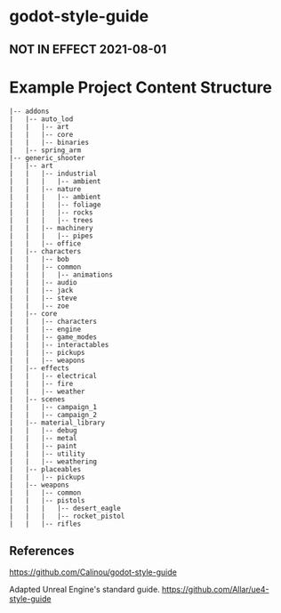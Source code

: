 # godot-style-guide

## NOT IN EFFECT 2021-08-01

# Example Project Content Structure

```
|-- addons
|   |-- auto_lod
|   |   |-- art
|   |   |-- core
|   |   |-- binaries
|   |-- spring_arm
|-- generic_shooter
|   |-- art
|   |   |-- industrial
|   |   |   |-- ambient
|   |   |-- nature
|   |   |   |-- ambient
|   |   |   |-- foliage
|   |   |   |-- rocks
|   |   |   |-- trees
|   |   |-- machinery
|   |   |   |-- pipes
|   |   |-- office
|   |-- characters
|   |   |-- bob
|   |   |-- common
|   |   |   |-- animations
|   |   |-- audio
|   |   |-- jack
|   |   |-- steve
|   |   |-- zoe
|   |-- core
|   |   |-- characters
|   |   |-- engine
|   |   |-- game_modes
|   |   |-- interactables
|   |   |-- pickups
|   |   |-- weapons
|   |-- effects
|   |   |-- electrical
|   |   |-- fire
|   |   |-- weather
|   |-- scenes
|   |   |-- campaign_1
|   |   |-- campaign_2
|   |-- material_library
|   |   |-- debug
|   |   |-- metal
|   |   |-- paint
|   |   |-- utility
|   |   |-- weathering
|   |-- placeables
|   |   |-- pickups
|   |-- weapons
|   |   |-- common
|   |   |-- pistols
|   |   |   |-- desert_eagle
|   |   |   |-- rocket_pistol
|   |   |-- rifles
```

## References

https://github.com/Calinou/godot-style-guide

Adapted Unreal Engine's standard guide. https://github.com/Allar/ue4-style-guide
